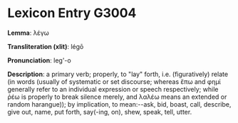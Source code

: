 # Lexicon Entry G3004

**Lemma**: λέγω

**Transliteration (xlit)**: légō

**Pronunciation**: leg'-o

**Description**:
a primary verb; properly, to "lay" forth, i.e. (figuratively) relate (in words (usually of systematic or set discourse; whereas ἔπω and φημί generally refer to an individual expression or speech respectively; while ῥέω is properly to break silence merely, and λαλέω means an extended or random harangue)); by implication, to mean:--ask, bid, boast, call, describe, give out, name, put forth, say(-ing, on), shew, speak, tell, utter.
